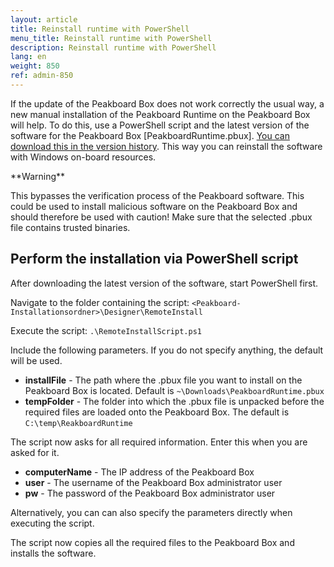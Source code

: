 ```yaml
---
layout: article
title: Reinstall runtime with PowerShell
menu_title: Reinstall runtime with PowerShell
description: Reinstall runtime with PowerShell
lang: en
weight: 850
ref: admin-850
---
```


If the update of the Peakboard Box does not work correctly the usual way, a new manual installation of the Peakboard Runtime on the Peakboard Box will help.
To do this, use a PowerShell script and the latest version of the software for the Peakboard Box [PeakboardRuntime.pbux]. [You can download this in the version history](/misc/en-version-history.html). This way you can reinstall the software with Windows on-board resources.

<div class="box-warning" markdown="1">**Warning**

This bypasses the verification process of the Peakboard software. This could be used to install malicious software on the Peakboard Box and should therefore be used with caution! Make sure that the selected .pbux file contains trusted binaries.
</div>

## Perform the installation via PowerShell script

After downloading the latest version of the software, start PowerShell first.

Navigate to the folder containing the script:
`<Peakboard-Installationsordner>\Designer\RemoteInstall`

Execute the script:
`.\RemoteInstallScript.ps1`

Include the following parameters. If you do not specify anything, the default will be used.

* **installFile** - The path where the .pbux file you want to install on the Peakboard Box is located. Default is `~\Downloads\PeakboardRuntime.pbux`
* **tempFolder** - The folder into which the .pbux file is unpacked before the required files are loaded onto the Peakboard Box. The default is `C:\temp\ReakboardRuntime`

The script now asks for all required information. Enter this when you are asked for it.

* **computerName** - The IP address of the Peakboard Box
* **user** - The username of the Peakboard Box administrator user
* **pw** - The password of the Peakboard Box administrator user

Alternatively, you can can also specify the parameters  directly when executing the script.

The script now copies all the required files to the Peakboard Box and installs the software.
